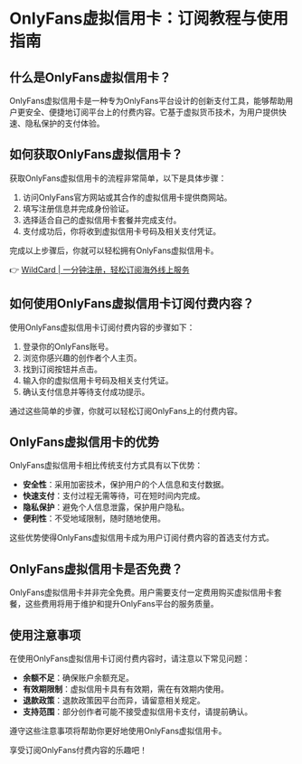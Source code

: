 # OnlyFans虚拟信用卡：订阅教程与使用指南

## 什么是OnlyFans虚拟信用卡？

OnlyFans虚拟信用卡是一种专为OnlyFans平台设计的创新支付工具，能够帮助用户更安全、便捷地订阅平台上的付费内容。它基于虚拟货币技术，为用户提供快速、隐私保护的支付体验。

## 如何获取OnlyFans虚拟信用卡？

获取OnlyFans虚拟信用卡的流程非常简单，以下是具体步骤：

1. 访问OnlyFans官方网站或其合作的虚拟信用卡提供商网站。
2. 填写注册信息并完成身份验证。
3. 选择适合自己的虚拟信用卡套餐并完成支付。
4. 支付成功后，你将收到虚拟信用卡号码及相关支付凭证。

完成以上步骤后，你就可以轻松拥有OnlyFans虚拟信用卡。

👉 [WildCard | 一分钟注册，轻松订阅海外线上服务](https://bbtdd.com/WildCard)

## 如何使用OnlyFans虚拟信用卡订阅付费内容？

使用OnlyFans虚拟信用卡订阅付费内容的步骤如下：

1. 登录你的OnlyFans账号。
2. 浏览你感兴趣的创作者个人主页。
3. 找到订阅按钮并点击。
4. 输入你的虚拟信用卡号码及相关支付凭证。
5. 确认支付信息并等待支付成功提示。

通过这些简单的步骤，你就可以轻松订阅OnlyFans上的付费内容。

## OnlyFans虚拟信用卡的优势

OnlyFans虚拟信用卡相比传统支付方式具有以下优势：

- **安全性**：采用加密技术，保护用户的个人信息和支付数据。
- **快速支付**：支付过程无需等待，可在短时间内完成。
- **隐私保护**：避免个人信息泄露，保护用户隐私。
- **便利性**：不受地域限制，随时随地使用。

这些优势使得OnlyFans虚拟信用卡成为用户订阅付费内容的首选支付方式。

## OnlyFans虚拟信用卡是否免费？

OnlyFans虚拟信用卡并非完全免费。用户需要支付一定费用购买虚拟信用卡套餐，这些费用将用于维护和提升OnlyFans平台的服务质量。

## 使用注意事项

在使用OnlyFans虚拟信用卡订阅付费内容时，请注意以下常见问题：

- **余额不足**：确保账户余额充足。
- **有效期限制**：虚拟信用卡具有有效期，需在有效期内使用。
- **退款政策**：退款政策因平台而异，请留意相关规定。
- **支持范围**：部分创作者可能不接受虚拟信用卡支付，请提前确认。

遵守这些注意事项将帮助你更好地使用OnlyFans虚拟信用卡。

享受订阅OnlyFans付费内容的乐趣吧！